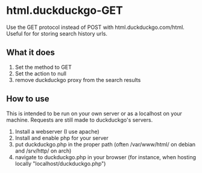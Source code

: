 # html.duckduckgo-GET
Use the GET protocol instead of POST with html.duckduckgo.com/html. Useful for for storing search history urls.

## What it does
1. Set the method to GET
2. Set the action to null
3. remove duckduckgo proxy from the search results

## How to use
This is intended to be run on your own server or as a localhost on your machine.
Requests are still made to duckduckgo's servers.

1. Install a webserver (I use apache)
2. Install and enable php for your server
3. put duckduckgo.php in the proper path (often /var/www/html/ on debian and /srv/http/ on arch)
4. navigate to duckduckgo.php in your browser (for instance, when hosting locally "localhost/duckduckgo.php")

